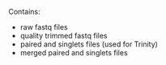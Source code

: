 Contains:

* raw fastq files
* quality trimmed fastq files 
* paired and singlets files (used for Trinity)
* merged paired and singlets files 

